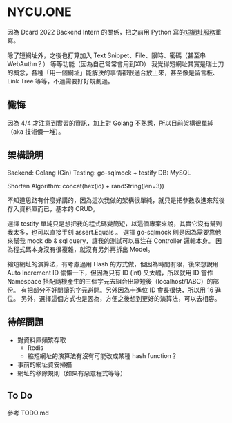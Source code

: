 # NYCU.ONE

因為 Dcard 2022 Backend Intern 的關係，把之前用 Python 寫的[短網址服務](https://ntust.me)重寫。

除了短網址外，之後也打算加入 Text Snippet、File、限時、密碼（甚至串 WebAuthn？） 等等功能（因為自己常常會用到XD） 我覺得短網址其實是瑞士刀的概念，各種「用一個網址」能解決的事情都很適合放上來，甚至像是留言板、Link Tree 等等，不過需要好好規劃過。

## 懺悔

因為 4/4 才注意到實習的資訊，加上對 Golang 不熟悉，所以目前架構很單純（aka 技術債一堆）。 

## 架構說明

Backend: Golang (Gin)
Testing: go-sqlmock + testify
DB: MySQL

Shorten Algorithm: concat(hex(id) + randString(len=3)) 

不知道思路有什麼好講的，因為這次我做的架構很單純，就只是把參數收進來然後存入資料庫而已，基本的 CRUD。

選擇 testify 單純只是想把我的程式碼變簡短，以這個專案來說，其實它沒有幫到我太多，也可以直接手刻 assert.Equals 。 選擇 go-sqlmock 則是因為需要靠他來幫我 mock db & sql query，讓我的測試可以專注在 Controller 邏輯本身。 因為程式碼本身沒有很複雜，就沒有另外再拆出 Model。

縮短網址的演算法，有考慮過用 Hash 的方式做，但因為時間有限，後來想說用 Auto Increment ID 偷懶一下，但因為只有 ID (int) 又太醜，所以就用 ID 當作 Namespace 搭配隨機產生的三個字元去組合出縮短後（localhost/1ABC）的部份。 有把部分不好閱讀的字元避開。另外因為十進位 ID 會長很快，所以用 16 進位。 另外，選擇這個方式也是因為，方便之後想到更好的演算法，可以去相容。

## 待解問題

- 對資料庫頻繁存取
    - Redis
    - 縮短網址的演算法有沒有可能改成某種 hash function？
- 事前的網址資安掃描
- 網址的移除規則（如果有惡意程式等等）

## To Do

參考 TODO.md